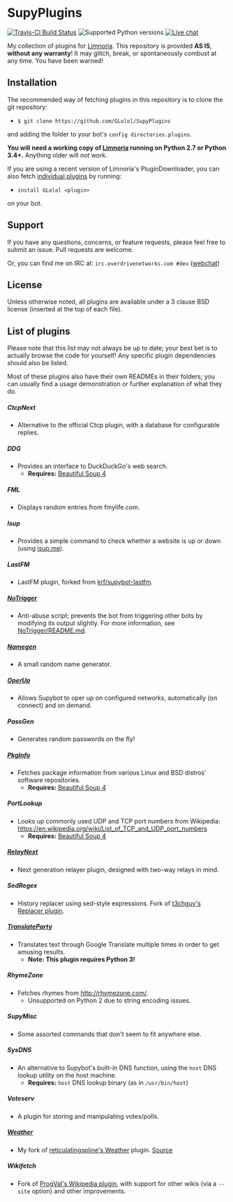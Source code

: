 # SupyPlugins

[webchatlink]: https://webchat.overdrivenetworks.com/?channels=dev

[![Travis-CI Build Status](https://travis-ci.org/GLolol/SupyPlugins.svg?branch=master)](https://travis-ci.org/GLolol/SupyPlugins)
![Supported Python versions](https://img.shields.io/badge/python-2.7%2C%203.4%2C%203.5-blue.svg)
[![Live chat](https://img.shields.io/badge/IRC-live%20chat%20%C2%BB-green.svg)][webchatlink]

My collection of plugins for [Limnoria](https://github.com/ProgVal/Limnoria). This repository is provided **AS IS**, **without any warranty**! It may glitch, break, or spontaneously combust at any time. You have been warned!

## Installation
The recommended way of fetching plugins in this repository is to clone the git repository:

* `$ git clone https://github.com/GLolol/SupyPlugins`

and adding the folder to your bot's `config directories.plugins`.

**You will need a working copy of [Limnoria](https://github.com/ProgVal/Limnoria) running on Python 2.7 or Python 3.4+.** Anything older will *not* work.

If you are using a recent version of Limnoria's PluginDownloader, you can also fetch [individual plugins](#list-of-plugins) by running:

* `install GLolol <plugin>`

on your bot.

## Support
If you have any questions, concerns, or feature requests, please feel free to submit an issue. Pull requests are welcome.

Or, you can find me on IRC at: `irc.overdrivenetworks.com #dev` ([webchat][webchatlink])

## License
Unless otherwise noted, all plugins are available under a 3 clause BSD license (inserted at the top of each file).

## List of plugins
Please note that this list may not always be up to date; your best bet is to actually browse the code for yourself! Any specific plugin dependencies should also be listed.

Most of these plugins also have their own READMEs in their folders; you can usually find a usage demonstration or further explanation of what they do.

##### CtcpNext
- Alternative to the official Ctcp plugin, with a database for configurable replies.

##### DDG
- Provides an interface to DuckDuckGo's web search.
   - **Requires:** [Beautiful Soup 4](http://www.crummy.com/software/BeautifulSoup/bs4/doc/)

##### FML
- Displays random entries from fmylife.com.

##### Isup
- Provides a simple command to check whether a website is up or down (using [isup.me](http://isup.me)).

##### LastFM
- LastFM plugin, forked from [krf/supybot-lastfm](https://github.com/krf/supybot-lastfm).

##### [NoTrigger](NoTrigger/README.md)
- Anti-abuse script; prevents the bot from triggering other bots by modifying its output slightly. For more information, see [NoTrigger/README.md](NoTrigger/README.md).

##### [Namegen](Namegen/README.md)
- A small random name generator.

##### [OperUp](OperUp/README.md)
- Allows Supybot to oper up on configured networks, automatically (on connect) and on demand.

##### PassGen
- Generates random passwords on the fly!

##### [PkgInfo](PkgInfo/README.md)
- Fetches package information from various Linux and BSD distros' software repositories.
   - **Requires:** [Beautiful Soup 4](http://www.crummy.com/software/BeautifulSoup/bs4/doc/)

##### PortLookup
- Looks up commonly used UDP and TCP port numbers from Wikipedia: https://en.wikipedia.org/wiki/List_of_TCP_and_UDP_port_numbers
   - **Requires:** [Beautiful Soup 4](http://www.crummy.com/software/BeautifulSoup/bs4/doc/)

##### [RelayNext](RelayNext/README.md)
- Next generation relayer plugin, designed with two-way relays in mind.

##### SedRegex
- History replacer using sed-style expressions. Fork of [t3chguy's Replacer plugin](https://github.com/t3chguy/Limnoria-Plugins/tree/master/Replacer).

##### [TranslateParty](TranslateParty/README.md)
- Translates text through Google Translate multiple times in order to get amusing results.
   - **Note: This plugin requires Python 3!**

##### RhymeZone
- Fetches rhymes from http://rhymezone.com/.
    - Unsupported on Python 2 due to string encoding issues.

##### SupyMisc
- Some assorted commands that don't seem to fit anywhere else.

##### SysDNS
- An alternative to Supybot's built-in DNS function, using the `host` DNS lookup utility on the host machine.
    * **Requires:** `host` DNS lookup binary (as in `/usr/bin/host`)

##### Voteserv
- A plugin for storing and manipulating votes/polls.

##### [Weather](Weather/README.md)
- My fork of [reticulatingspline's Weather](https://github.com/reticulatingspline/Weather) plugin. [Source](https://github.com/GLolol/Supybot-Weather)

##### Wikifetch
- Fork of [ProgVal's Wikipedia plugin](https://github.com/ProgVal/Supybot-plugins), with support for other wikis (via a `--site` option) and other improvements.
